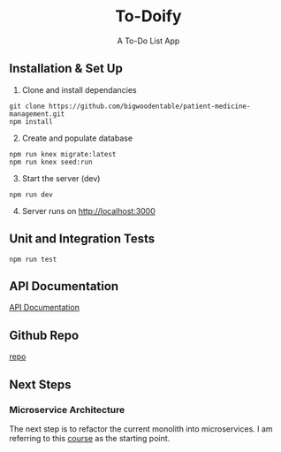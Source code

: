 <h1 align="center">
  To-Doify 
</h1>
<p align="center">
  A To-Do List App
</p>

## Installation & Set Up

1. Clone and install dependancies

```
git clone https://github.com/bigwoodentable/patient-medicine-management.git
npm install
```

2. Create and populate database

```
npm run knex migrate:latest
npm run knex seed:run
```

3. Start the server (dev)

```
npm run dev
```

4. Server runs on [http://localhost:3000](http://localhost:3000)

## Unit and Integration Tests

```
npm run test

```

## API Documentation

[API Documentation](https://bigwoodentable.github.io/doc/index.html)

## Github Repo

[repo](https://github.com/bigwoodentable/bigwoodentable.github.io)

## Next Steps

### Microservice Architecture

The next step is to refactor the current monolith into microservices. I am referring to this [course](https://www.udemy.com/course/microservices-with-node-js-and-react/) as the starting point.

